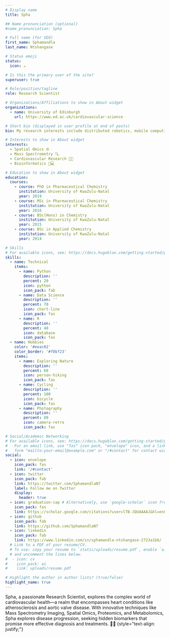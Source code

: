 ```yaml
---
# Display name
title: Spha

## Name pronunciation (optional)
#name_pronunciation: Spha

# Full name (for SEO)
first_name: Sphamandla
last_name: Ntshangase

# Status emoji
status:
  icon: ☕️

# Is this the primary user of the site?
superuser: true

# Role/position/tagline
role: Research Scientist

# Organizations/Affiliations to show in About widget
organizations:
  - name: University of Edinburgh
    url: https://www.ed.ac.uk/cardiovascular-science

# Short bio (displayed in user profile at end of posts)
bio: My research interests include distributed robotics, mobile computing and programmable matter.

# Interests to show in About widget
interests:
  - Spatial Omics 🌐
  - Mass Spectrometry 🔍
  - Cardiovascular Research 💓🔬
  - Bioinformatics 🧬💻

# Education to show in About widget
education:
  courses:
    - course: PhD in Pharmaceutical Chemistry
      institution: University of KwaZulu-Natal
      year: 2019
    - course: MSc in Pharmaceutical Chemistry
      institution: University of KwaZulu-Natal
      year: 2016
    - course: BSc(Hons) in Chemistry
      institution: University of KwaZulu-Natal
      year: 2015
    - course: BSc in Applied Chemistry
      institution: University of KwaZulu-Natal
      year: 2014

# Skills
# For available icons, see: https://docs.hugoblox.com/getting-started/page-builder/#icons
skills:
  - name: Technical
    items:
      - name: Python
        description: ''
        percent: 20
        icon: python
        icon_pack: fab
      - name: Data Science
        description: ''
        percent: 70
        icon: chart-line
        icon_pack: fas
      - name: R
        description: ''
        percent: 40
        icon: database
        icon_pack: fas
  - name: Hobbies
    color: '#eeac02'
    color_border: '#f0bf23'
    items:
      - name: Exploring Nature
        description: ''
        percent: 60
        icon: person-hiking
        icon_pack: fas
      - name: Cycling
        description: ''
        percent: 100
        icon: bicycle
        icon_pack: fas
      - name: Photography
        description: ''
        percent: 80
        icon: camera-retro
        icon_pack: fas

# Social/Academic Networking
# For available icons, see: https://docs.hugoblox.com/getting-started/page-builder/#icons
#   For an email link, use "fas" icon pack, "envelope" icon, and a link in the
#   form "mailto:your-email@example.com" or "/#contact" for contact widget.
social:
  - icon: envelope
    icon_pack: fas
    link: '/#contact'
  - icon: twitter
    icon_pack: fab
    link: https://twitter.com/SphamandlaN7
    label: Follow me on Twitter
    display:
      header: true
  - icon: graduation-cap # Alternatively, use `google-scholar` icon from `ai` icon pack
    icon_pack: fas
    link: https://scholar.google.com/citations?user=lTB-JQUAAAAJ&hl=en&authuser=1
  - icon: github
    icon_pack: fab
    link: https://github.com/SphamandlaN7
  - icon: linkedin
    icon_pack: fab
    link: https://www.linkedin.com/in/sphamandla-ntshangase-2723a1b6/
  # Link to a PDF of your resume/CV.
  # To use: copy your resume to `static/uploads/resume.pdf`, enable `ai` icons in `params.yaml`,
  # and uncomment the lines below.
#  - icon: cv
#    icon_pack: ai
#    link: uploads/resume.pdf

# Highlight the author in author lists? (true/false)
highlight_name: true
---
```


Spha, a passionate Research Scientist, explores the complex world of cardiovascular health—a realm that encompasses heart conditions like atherosclerosis and aortic valve disease. With innovative techniques like Mass Spectrometry Imaging, Spatial Omics, Proteomics, and Metabolomics, Spha explores disease progression, seeking hidden biomarkers that promise more effective diagnosis and treatments. 🌿🔬
{style="text-align: justify;"}
